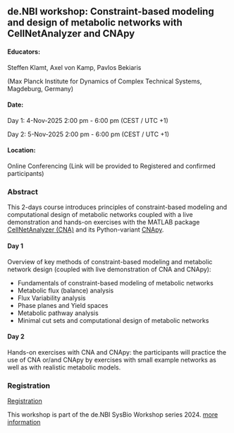 ## de.NBI workshop: Constraint-based modeling and design of metabolic networks with CellNetAnalyzer and CNApy

#### Educators: 
Steffen Klamt, Axel von Kamp, Pavlos Bekiaris 

(Max Planck Institute for Dynamics of Complex Technical Systems, Magdeburg, Germany)

#### Date:
Day 1:  4-Nov-2025 2:00 pm - 6:00 pm (CEST / UTC +1)

Day 2:  5-Nov-2025 2:00 pm - 6:00 pm (CEST / UTC +1)

#### Location:
Online Conferencing (Link will be provided to Registered and confirmed participants)

### Abstract
This 2-days course introduces principles of constraint-based modeling and computational design of metabolic networks coupled with a live demonstration and hands-on exercises with the MATLAB package [CellNetAnalyzer (CNA)](https://www2.mpi-magdeburg.mpg.de/projects/cna/cna.html) and its Python-variant [CNApy](https://github.com/cnapy-org/CNApy).

#### Day 1
Overview of key methods of constraint-based modeling and metabolic network design (coupled with live demonstration of CNA and CNApy):

-    Fundamentals of constraint-based modeling of metabolic networks 
-    Metabolic flux (balance) analysis
-    Flux Variability analysis
-    Phase planes and Yield spaces
-    Metabolic pathway analysis 
-    Minimal cut sets and computational design of metabolic networks

#### Day 2
Hands-on exercises with CNA and CNApy: the participants will practice the use of CNA or/and CNApy by exercises with small example networks as well as with realistic metabolic models. 


### Registration
[Registration](https://docs.google.com/forms/d/e/1FAIpQLSexoWIrjLPNudaq9MXMHkc4NuxgwXDMmoiiiEj-9seX0Kw1DQ/viewform?vc=0&c=0&w=1&flr=0)

This workshop is part of the de.NBI SysBio Workshop series 2024. [more information](../)
